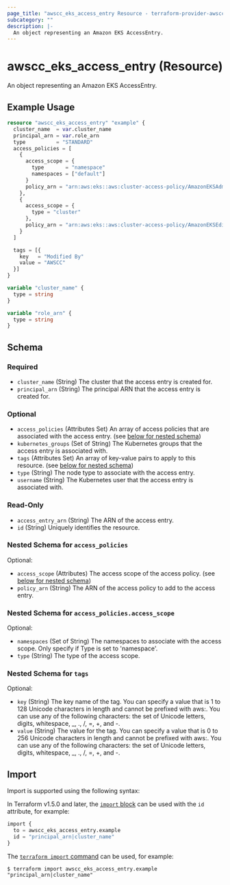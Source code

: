 ```yaml
---
page_title: "awscc_eks_access_entry Resource - terraform-provider-awscc"
subcategory: ""
description: |-
  An object representing an Amazon EKS AccessEntry.
---
```


# awscc_eks_access_entry (Resource)

An object representing an Amazon EKS AccessEntry.

## Example Usage

```terraform
resource "awscc_eks_access_entry" "example" {
  cluster_name  = var.cluster_name
  principal_arn = var.role_arn
  type          = "STANDARD"
  access_policies = [
    {
      access_scope = {
        type       = "namespace"
        namespaces = ["default"]
      }
      policy_arn = "arn:aws:eks::aws:cluster-access-policy/AmazonEKSAdminPolicy"
    },
    {
      access_scope = {
        type = "cluster"
      },
      policy_arn = "arn:aws:eks::aws:cluster-access-policy/AmazonEKSEditPolicy"
    }
  ]

  tags = [{
    key   = "Modified By"
    value = "AWSCC"
  }]
}

variable "cluster_name" {
  type = string
}

variable "role_arn" {
  type = string
}
```

<!-- schema generated by tfplugindocs -->
## Schema

### Required

- `cluster_name` (String) The cluster that the access entry is created for.
- `principal_arn` (String) The principal ARN that the access entry is created for.

### Optional

- `access_policies` (Attributes Set) An array of access policies that are associated with the access entry. (see [below for nested schema](#nestedatt--access_policies))
- `kubernetes_groups` (Set of String) The Kubernetes groups that the access entry is associated with.
- `tags` (Attributes Set) An array of key-value pairs to apply to this resource. (see [below for nested schema](#nestedatt--tags))
- `type` (String) The node type to associate with the access entry.
- `username` (String) The Kubernetes user that the access entry is associated with.

### Read-Only

- `access_entry_arn` (String) The ARN of the access entry.
- `id` (String) Uniquely identifies the resource.

<a id="nestedatt--access_policies"></a>
### Nested Schema for `access_policies`

Optional:

- `access_scope` (Attributes) The access scope of the access policy. (see [below for nested schema](#nestedatt--access_policies--access_scope))
- `policy_arn` (String) The ARN of the access policy to add to the access entry.

<a id="nestedatt--access_policies--access_scope"></a>
### Nested Schema for `access_policies.access_scope`

Optional:

- `namespaces` (Set of String) The namespaces to associate with the access scope. Only specify if Type is set to 'namespace'.
- `type` (String) The type of the access scope.



<a id="nestedatt--tags"></a>
### Nested Schema for `tags`

Optional:

- `key` (String) The key name of the tag. You can specify a value that is 1 to 128 Unicode characters in length and cannot be prefixed with aws:. You can use any of the following characters: the set of Unicode letters, digits, whitespace, _, ., /, =, +, and -.
- `value` (String) The value for the tag. You can specify a value that is 0 to 256 Unicode characters in length and cannot be prefixed with aws:. You can use any of the following characters: the set of Unicode letters, digits, whitespace, _, ., /, =, +, and -.

## Import

Import is supported using the following syntax:

In Terraform v1.5.0 and later, the [`import` block](https://developer.hashicorp.com/terraform/language/import) can be used with the `id` attribute, for example:

```terraform
import {
  to = awscc_eks_access_entry.example
  id = "principal_arn|cluster_name"
}
```

The [`terraform import` command](https://developer.hashicorp.com/terraform/cli/commands/import) can be used, for example:

```shell
$ terraform import awscc_eks_access_entry.example "principal_arn|cluster_name"
```
